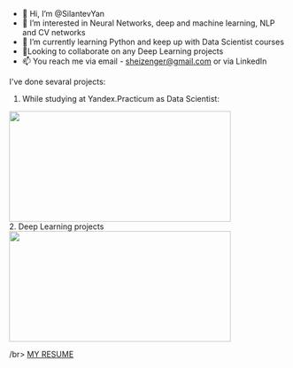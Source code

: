 - 👋 Hi, I’m @SilantevYan
- 👀 I’m interested in Neural Networks, deep and machine learning, NLP and CV networks
- 🌱 I’m currently learning Python and keep up with Data Scientist courses
- 💞️Looking to collaborate on any Deep Learning projects
- 📫 You reach me via email - sheizenger@gmail.com or via LinkedIn

I've done sevaral projects:
1. While studying at Yandex.Practicum as Data Scientist:

<a href="https://github.com/SilantevYan/Yandex_practicum-data-science-projects"><img width="400" height="200" src="https://camo.githubusercontent.com/a2ac81a35fa82501f84d6ee52f4dedaffc233f32d5dfabe0a1074311a9be5be7/68747470733a2f2f6d69726f2e6d656469756d2e636f6d2f6d61782f313430302f302a75565030577745574f747048733430452e706e67" alt=""></a>
</br>
2. Deep Learning projects
</br>
<a href="https://github.com/SilantevYan/Deep_Learning"><img width="400" height="200" src="https://www.mesonstechnologies.com/images/deep-learning.jpg" alt=""></a>
<!---
SilantevYan/SilantevYan is a ✨ special ✨ repository because its `README.md` (this file) appears on your GitHub profile.
You can click the Preview link to take a look at your changes.
--->
/br>
<a href= 'https://drive.google.com/file/d/1D5sBPmJgdqs5OD3q_WZSP7h4bj_IXJNH/view?usp=sharing'>MY RESUME</a>

